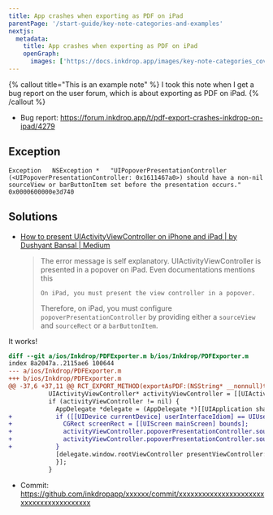 ```yaml
---
title: App crashes when exporting as PDF on iPad
parentPage: '/start-guide/key-note-categories-and-examples'
nextjs:
  metadata:
    title: App crashes when exporting as PDF on iPad
    openGraph:
      images: ['https://docs.inkdrop.app/images/key-note-categories_cover.png']
---
```


{% callout title="This is an example note" %}
I took this note when I get a bug report on the user forum, which is about exporting as PDF on iPad.
{% /callout %}

- Bug report: <https://forum.inkdrop.app/t/pdf-export-crashes-inkdrop-on-ipad/4279>

## Exception

```
Exception	NSException *	"UIPopoverPresentationController (<UIPopoverPresentationController: 0x1611467a0>) should have a non-nil sourceView or barButtonItem set before the presentation occurs."	0x0000600000e3d740
```

## Solutions

- [How to present UIActivityViewController on iPhone and iPad | by Dushyant Bansal | Medium](https://dushyant37.medium.com/how-to-present-uiactivityviewcontroller-on-iphone-and-ipad-ae72013d2a5a)
  > The error message is self explanatory. UIActivityViewController is presented in a popover on iPad. Even documentations mentions this
  >
  > ```
  > On iPad, you must present the view controller in a popover.
  > ```
  >
  > Therefore, on iPad, you must configure `popoverPresentationController` by providing either a `sourceView` and `sourceRect` or a `barButtonItem`.

It works!

```diff
diff --git a/ios/Inkdrop/PDFExporter.m b/ios/Inkdrop/PDFExporter.m
index 8a2047a..2115ae6 100644
--- a/ios/Inkdrop/PDFExporter.m
+++ b/ios/Inkdrop/PDFExporter.m
@@ -37,6 +37,11 @@ RCT_EXPORT_METHOD(exportAsPDF:(NSString* __nonnull)title
           UIActivityViewController* activityViewController = [[UIActivityViewController alloc] initWithActivityItems:dataToShare applicationActivities:nil];
           if (activityViewController != nil) {
             AppDelegate *delegate = (AppDelegate *)[[UIApplication sharedApplication] delegate];
+            if ([[UIDevice currentDevice] userInterfaceIdiom] == UIUserInterfaceIdiomPad) {
+              CGRect screenRect = [[UIScreen mainScreen] bounds];
+              activityViewController.popoverPresentationController.sourceView = delegate.window.rootViewController.view;
+              activityViewController.popoverPresentationController.sourceRect = CGRectMake(screenRect.size.width / 2, screenRect.size.height, 10, 10);
+            }
             [delegate.window.rootViewController presentViewController:activityViewController animated:YES completion:^() {
             }];
           }
```

- Commit: https://github.com/inkdropapp/xxxxxx/commit/xxxxxxxxxxxxxxxxxxxxxxxxxxxxxxxxxxxxxxxx

